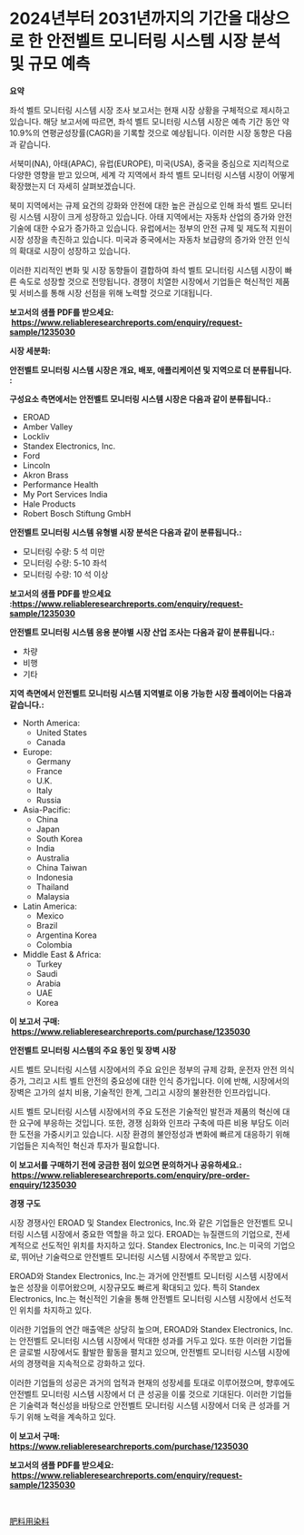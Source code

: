 <p><h1>2024년부터 2031년까지의 기간을 대상으로 한 안전벨트 모니터링 시스템 시장 분석 및 규모 예측</h1></p><p><strong>요약</strong></p>
<p><p>좌석 벨트 모니터링 시스템 시장 조사 보고서는 현재 시장 상황을 구체적으로 제시하고 있습니다. 해당 보고서에 따르면, 좌석 벨트 모니터링 시스템 시장은 예측 기간 동안 약 10.9%의 연평균성장률(CAGR)을 기록할 것으로 예상됩니다. 이러한 시장 동향은 다음과 같습니다.</p><p>서북미(NA), 아태(APAC), 유럽(EUROPE), 미국(USA), 중국을 중심으로 지리적으로 다양한 영향을 받고 있으며, 세계 각 지역에서 좌석 벨트 모니터링 시스템 시장이 어떻게 확장했는지 더 자세히 살펴보겠습니다.</p><p>북미 지역에서는 규제 요건의 강화와 안전에 대한 높은 관심으로 인해 좌석 벨트 모니터링 시스템 시장이 크게 성장하고 있습니다. 아태 지역에서는 자동차 산업의 증가와 안전 기술에 대한 수요가 증가하고 있습니다. 유럽에서는 정부의 안전 규제 및 제도적 지원이 시장 성장을 촉진하고 있습니다. 미국과 중국에서는 자동차 보급량의 증가와 안전 인식의 확대로 시장이 성장하고 있습니다.</p><p>이러한 지리적인 변화 및 시장 동향들이 결합하여 좌석 벨트 모니터링 시스템 시장이 빠른 속도로 성장할 것으로 전망됩니다. 경쟁이 치열한 시장에서 기업들은 혁신적인 제품 및 서비스를 통해 시장 선점을 위해 노력할 것으로 기대됩니다.</p></p>
<p><strong>보고서의 샘플 PDF를 받으세요: &nbsp;<a href="https://www.reliableresearchreports.com/enquiry/request-sample/1235030">https://www.reliableresearchreports.com/enquiry/request-sample/1235030</a></strong></p>
<p><strong>시장 세분화:</strong></p>
<p><strong> 안전벨트 모니터링 시스템 시장은 개요, 배포, 애플리케이션 및 지역으로 더 분류됩니다. :</strong></p>
<p><strong>구성요소 측면에서는 안전벨트 모니터링 시스템 시장은 다음과 같이 분류됩니다.:</strong></p>
<p><ul><li>EROAD</li><li>Amber Valley</li><li>Lockliv</li><li>Standex Electronics, Inc.</li><li>Ford</li><li>Lincoln</li><li>Akron Brass</li><li>Performance Health</li><li>My Port Services India</li><li>Hale Products</li><li>Robert Bosch Stiftung GmbH</li></ul></p>
<p><strong> 안전벨트 모니터링 시스템 유형별 시장 분석은 다음과 같이 분류됩니다.:</strong></p>
<p><ul><li>모니터링 수량: 5 석 미만</li><li>모니터링 수량: 5-10 좌석</li><li>모니터링 수량: 10 석 이상</li></ul></p>
<p><strong>보고서의 샘플 PDF를 받으세요 :<a href="https://www.reliableresearchreports.com/enquiry/request-sample/1235030">https://www.reliableresearchreports.com/enquiry/request-sample/1235030</a></strong></p>
<p><strong> 안전벨트 모니터링 시스템 응용 분야별 시장 산업 조사는 다음과 같이 분류됩니다.:</strong></p>
<p><ul><li>차량</li><li>비행</li><li>기타</li></ul></p>
<p><strong>지역 측면에서 안전벨트 모니터링 시스템 지역별로 이용 가능한 시장 플레이어는 다음과 같습니다.:</strong></p>
<p><ul>
    <li>
        North America:
        <ul>
            <li>United States</li>
            <li>Canada</li>
        </ul>
    </li>
    <li>
        Europe:
        <ul>
            <li>Germany</li>
            <li>France</li>
            <li>U.K.</li>
            <li>Italy</li>
            <li>Russia</li>
        </ul>
    </li>
    <li>
        Asia-Pacific:
        <ul>
            <li>China</li>
            <li>Japan</li>
            <li>South Korea</li>
            <li>India</li>
            <li>Australia</li>
            <li>China Taiwan</li>
            <li>Indonesia</li>
            <li>Thailand</li>
            <li>Malaysia</li>
        </ul>
    </li>
    <li>
        Latin America:
        <ul>
            <li>Mexico</li>
            <li>Brazil</li>
            <li>Argentina Korea</li>
            <li>Colombia</li>
        </ul>
    </li>
    <li>
        Middle East & Africa:
        <ul>
            <li>Turkey</li>
            <li>Saudi</li>
            <li>Arabia</li>
            <li>UAE</li>
            <li>Korea</li>
        </ul>
    </li>
    </ul></p>
<p><strong>이 보고서 구매: &nbsp;<a href="https://www.reliableresearchreports.com/purchase/1235030">https://www.reliableresearchreports.com/purchase/1235030</a></strong></p>
<p><strong>안전벨트 모니터링 시스템의 주요 동인 및 장벽 시장</strong></p>
<p><p>시트 벨트 모니터링 시스템 시장에서의 주요 요인은 정부의 규제 강화, 운전자 안전 의식 증가, 그리고 시트 벨트 안전의 중요성에 대한 인식 증가입니다. 이에 반해, 시장에서의 장벽은 고가의 설치 비용, 기술적인 한계, 그리고 시장의 불완전한 인프라입니다.</p><p>시트 벨트 모니터링 시스템 시장에서의 주요 도전은 기술적인 발전과 제품의 혁신에 대한 요구에 부응하는 것입니다. 또한, 경쟁 심화와 인프라 구축에 따른 비용 부담도 이러한 도전을 가중시키고 있습니다. 시장 환경의 불안정성과 변화에 빠르게 대응하기 위해 기업들은 지속적인 혁신과 투자가 필요합니다.</p></p>
<p><strong>이 보고서를 구매하기 전에 궁금한 점이 있으면 문의하거나 공유하세요.: &nbsp;<a href="https://www.reliableresearchreports.com/enquiry/pre-order-enquiry/1235030">https://www.reliableresearchreports.com/enquiry/pre-order-enquiry/1235030</a></strong></p>
<p><strong>경쟁 구도</strong></p>
<p><p>시장 경쟁사인 EROAD 및 Standex Electronics, Inc.와 같은 기업들은 안전벨트 모니터링 시스템 시장에서 중요한 역할을 하고 있다. EROAD는 뉴질랜드의 기업으로, 전세계적으로 선도적인 위치를 차지하고 있다. Standex Electronics, Inc.는 미국의 기업으로, 뛰어난 기술력으로 안전벨트 모니터링 시스템 시장에서 주목받고 있다.</p><p>EROAD와 Standex Electronics, Inc.는 과거에 안전벨트 모니터링 시스템 시장에서 높은 성장을 이루어왔으며, 시장규모도 빠르게 확대되고 있다. 특히 Standex Electronics, Inc.는 혁신적인 기술을 통해 안전벨트 모니터링 시스템 시장에서 선도적인 위치를 차지하고 있다.</p><p>이러한 기업들의 연간 매출액은 상당히 높으며, EROAD와 Standex Electronics, Inc.는 안전벨트 모니터링 시스템 시장에서 막대한 성과를 거두고 있다. 또한 이러한 기업들은 글로벌 시장에서도 활발한 활동을 펼치고 있으며, 안전벨트 모니터링 시스템 시장에서의 경쟁력을 지속적으로 강화하고 있다.</p><p>이러한 기업들의 성공은 과거의 업적과 현재의 성장세를 토대로 이루어졌으며, 향후에도 안전벨트 모니터링 시스템 시장에서 더 큰 성공을 이룰 것으로 기대된다. 이러한 기업들은 기술력과 혁신성을 바탕으로 안전벨트 모니터링 시스템 시장에서 더욱 큰 성과를 거두기 위해 노력을 계속하고 있다.</p></p>
<p><strong>이 보고서 구매: &nbsp; <a href="https://www.reliableresearchreports.com/purchase/1235030">https://www.reliableresearchreports.com/purchase/1235030</a></strong></p>
<p><strong>보고서의 샘플 PDF를 받으세요: &nbsp;<a href="https://www.reliableresearchreports.com/enquiry/request-sample/1235030">https://www.reliableresearchreports.com/enquiry/request-sample/1235030</a></strong><strong></strong></p>
<p>&nbsp;</p>
<p><p><a href="https://github.com/SarahFahey88/Market-Research-Report-List-1/blob/main/313644312838.md">肥料用染料</a></p></p>